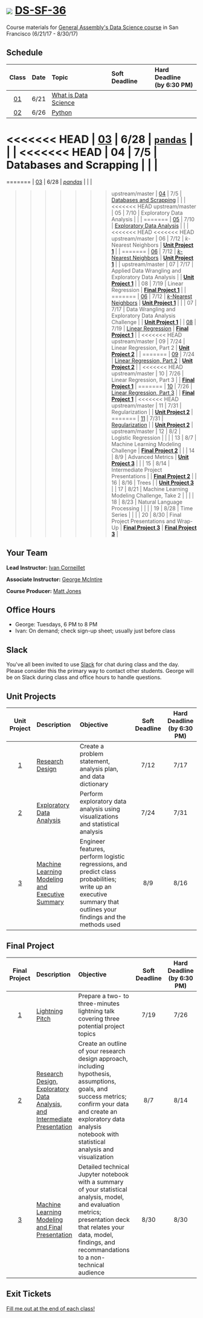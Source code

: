 # ![](https://ga-dash.s3.amazonaws.com/production/assets/logo-9f88ae6c9c3871690e33280fcf557f33.png) [DS-SF-36](https://github.com/ga-students/DS-SF-36)

Course materials for [General Assembly's Data Science course](https://generalassemb.ly/education/data-science/san-francisco) in San Francisco (6/21/17 - 8/30/17)

## Schedule

| Class | Date | Topic | Soft Deadline | Hard Deadline<br/>(by 6:30 PM) |
|:---:|:---:|:---|:---|:---|
| [01](./classes/01) | 6/21 | [What is Data Science](./classes/01) | | |
| [02](./classes/02) | 6/26 | [Python](./classes/02) | | |
<<<<<<< HEAD
| [03](./classes/03) | 6/28 | [`pandas`](./classes/03) | | |
<<<<<<< HEAD
| 04 | 7/5 | Databases and Scrapping | | |
=======
=======
| [03](./classes/03) | 6/28 | [_pandas_](./classes/03) | | |
>>>>>>> upstream/master
| [04](./classes/04) | 7/5 | [Databases and Scrapping](./classes/04) | | |
<<<<<<< HEAD
>>>>>>> upstream/master
| 05 | 7/10 | Exploratory Data Analysis | | |
=======
| [05](./classes/05) | 7/10 | [Exploratory Data Analysis](./classes/05) | | |
<<<<<<< HEAD
<<<<<<< HEAD
>>>>>>> upstream/master
| 06 | 7/12 | _k_-Nearest Neighbors | **[Unit Project 1](./unit-project/1)** | |
=======
| [06](./classes/06) | 7/12 | [$k$-Nearest Neighbors](./classes/06) | **[Unit Project 1](./unit-project/1)** | |
>>>>>>> upstream/master
| 07 | 7/17 | Applied Data Wrangling and Exploratory Data Analysis | | **[Unit Project 1](./unit-project/1)** |
| 08 | 7/19 | Linear Regression | **[Final Project 1](./final-project/1)** | |
=======
| [06](./classes/06) | 7/12 | [_k_-Nearest Neighbors](./classes/06) | **[Unit Project 1](./unit-project/1)** | |
| 07 | 7/17 | Data Wrangling and Exploratory Data Analysis Challenge | | **[Unit Project 1](./unit-project/1)** |
| [08](./classes/08) | 7/19 | [Linear Regression](./classes/08) | **[Final Project 1](./final-project/1)** | |
<<<<<<< HEAD
>>>>>>> upstream/master
| 09 | 7/24 | Linear Regression, Part 2 | **[Unit Project 2](./unit-project/2)** | |
=======
| [09](./classes/09) | 7/24 | [Linear Regression, Part 2](./classes/09) | **[Unit Project 2](./unit-project/2)** | |
<<<<<<< HEAD
>>>>>>> upstream/master
| 10 | 7/26 | Linear Regression, Part 3 | | **[Final Project 1](./final-project/1)** |
=======
| [10](./classes/10) | 7/26 | [Linear Regression, Part 3](./classes/10) | | **[Final Project 1](./final-project/1)** |
<<<<<<< HEAD
>>>>>>> upstream/master
| 11 | 7/31 | Regularization | | **[Unit Project 2](./unit-project/2)** |
=======
| [11](./classes/11) | 7/31 | [Regularization](./classes/11) | | **[Unit Project 2](./unit-project/2)** |
>>>>>>> upstream/master
| 12 | 8/2 | Logistic Regression | | |
| 13 | 8/7 | Machine Learning Modeling Challenge | **[Final Project 2](./final-project/2)** | |
| 14 | 8/9 | Advanced Metrics | **[Unit Project 3](./unit-project/3)** | |
| 15 | 8/14 | Intermediate Project Presentations | | **[Final Project 2](./final-project/2)** |
| 16 | 8/16 | Trees | | **[Unit Project 3](./unit-project/3)** |
| 17 | 8/21 | Machine Learning Modeling Challenge, Take 2 | | |
| 18 | 8/23 | Natural Language Processing | | |
| 19 | 8/28 | Time Series | | |
| 20 | 8/30 | Final Project Presentations and Wrap-Up | **[Final Project 3](./final-project/3)** | **[Final Project 3](./final-project/3)** |

## Your Team

**Lead Instructor:** [Ivan Corneillet](mailto:ivan@paspeur.com)

**Associate Instructor:** [George McIntire](mailto:geo.mcintire@gmail.com)

**Course Producer:** [Matt Jones](mailto:matthew.jones@generalassemb.ly)

## Office Hours

- George: Tuesdays, 6 PM to 8 PM
- Ivan: On demand; check sign-up sheet; usually just before class

## Slack

You've all been invited to use [Slack](https://ds-sf-36.slack.com) for chat during class and the day.  Please consider this the primary way to contact other students.  George will be on Slack during class and office hours to handle questions.

## Unit Projects

| Unit Project | Description | Objective | Soft Deadline | Hard Deadline<br/>(by 6:30 PM) |
|:---:|:---|:---|:---:|:---:|
| [1](./unit-project/1) | [Research Design](./unit-project/1) | Create a problem statement, analysis plan, and data dictionary | 7/12 | 7/17 |
| [2](./unit-project/2) | [Exploratory Data Analysis](./unit-project/2) | Perform exploratory data analysis using visualizations and statistical analysis | 7/24 | 7/31 |
| [3](./unit-project/3) | [Machine Learning Modeling and Executive Summary](./unit-project/3) | Engineer features, perform logistic regressions, and predict class probabilities; write up an executive summary that outlines your findings and the methods used | 8/9 | 8/16 |

## Final Project

| Final Project | Description | Objective | Soft Deadline | Hard Deadline<br/>(by 6:30 PM) |
|:---:|:---|:---|:---:|:---:|
| [1](./final-project/1) | [Lightning Pitch](./final-project/1) | Prepare a two- to three-minutes lightning talk covering three potential project topics | 7/19 | 7/26 |
| [2](./final-project/2) | [Research Design, Exploratory Data Analysis, and Intermediate Presentation](./final-project/2) | Create an outline of your research design approach, including hypothesis, assumptions, goals, and success metrics; confirm your data and create an exploratory data analysis notebook with statistical analysis and visualization | 8/7 | 8/14 |
| [3](./final-project/3) | [Machine Learning Modeling and Final Presentation](./final-project/3) | Detailed technical Jupyter notebook with a summary of your statistical analysis, model, and evaluation metrics; presentation deck that relates your data, model, findings, and recommandations to a non-technical audience | 8/30 | 8/30 |

## Exit Tickets

[Fill me out at the end of each class!](http://tiny.cc/ds-sf-36)
